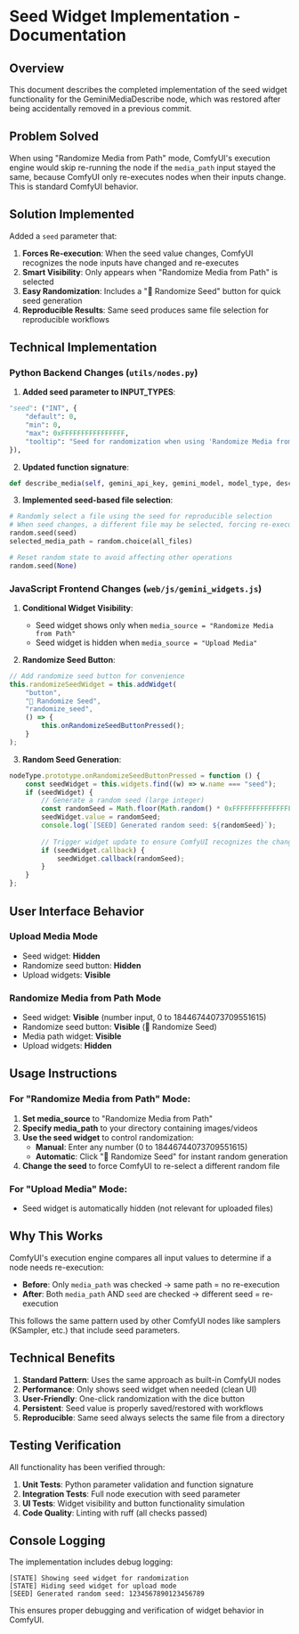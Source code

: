 # Seed Widget Implementation - Documentation

## Overview

This document describes the completed implementation of the seed widget functionality for the GeminiMediaDescribe node, which was restored after being accidentally removed in a previous commit.

## Problem Solved

When using "Randomize Media from Path" mode, ComfyUI's execution engine would skip re-running the node if the `media_path` input stayed the same, because ComfyUI only re-executes nodes when their inputs change. This is standard ComfyUI behavior.

## Solution Implemented

Added a `seed` parameter that:

1. **Forces Re-execution**: When the seed value changes, ComfyUI recognizes the node inputs have changed and re-executes
2. **Smart Visibility**: Only appears when "Randomize Media from Path" is selected
3. **Easy Randomization**: Includes a "🎲 Randomize Seed" button for quick seed generation
4. **Reproducible Results**: Same seed produces same file selection for reproducible workflows

## Technical Implementation

### Python Backend Changes (`utils/nodes.py`)

1. **Added seed parameter to INPUT_TYPES**:
```python
"seed": ("INT", {
    "default": 0,
    "min": 0,
    "max": 0xFFFFFFFFFFFFFFFF,
    "tooltip": "Seed for randomization when using 'Randomize Media from Path'. Use different seeds to force re-execution."
}),
```

2. **Updated function signature**:
```python
def describe_media(self, gemini_api_key, gemini_model, model_type, description_mode, prefix_text, media_source, media_type, seed, image=None, ...):
```

3. **Implemented seed-based file selection**:
```python
# Randomly select a file using the seed for reproducible selection
# When seed changes, a different file may be selected, forcing re-execution
random.seed(seed)
selected_media_path = random.choice(all_files)

# Reset random state to avoid affecting other operations
random.seed(None)
```

### JavaScript Frontend Changes (`web/js/gemini_widgets.js`)

1. **Conditional Widget Visibility**:
   - Seed widget shows only when `media_source = "Randomize Media from Path"`
   - Seed widget is hidden when `media_source = "Upload Media"`

2. **Randomize Seed Button**:
```javascript
// Add randomize seed button for convenience
this.randomizeSeedWidget = this.addWidget(
    "button",
    "🎲 Randomize Seed",
    "randomize_seed",
    () => {
        this.onRandomizeSeedButtonPressed();
    }
);
```

3. **Random Seed Generation**:
```javascript
nodeType.prototype.onRandomizeSeedButtonPressed = function () {
    const seedWidget = this.widgets.find((w) => w.name === "seed");
    if (seedWidget) {
        // Generate a random seed (large integer)
        const randomSeed = Math.floor(Math.random() * 0xFFFFFFFFFFFFFFFF);
        seedWidget.value = randomSeed;
        console.log(`[SEED] Generated random seed: ${randomSeed}`);
        
        // Trigger widget update to ensure ComfyUI recognizes the change
        if (seedWidget.callback) {
            seedWidget.callback(randomSeed);
        }
    }
};
```

## User Interface Behavior

### Upload Media Mode
- Seed widget: **Hidden**
- Randomize seed button: **Hidden**
- Upload widgets: **Visible**

### Randomize Media from Path Mode  
- Seed widget: **Visible** (number input, 0 to 18446744073709551615)
- Randomize seed button: **Visible** (🎲 Randomize Seed)
- Media path widget: **Visible**
- Upload widgets: **Hidden**

## Usage Instructions

### For "Randomize Media from Path" Mode:

1. **Set media_source** to "Randomize Media from Path"
2. **Specify media_path** to your directory containing images/videos
3. **Use the seed widget** to control randomization:
   - **Manual**: Enter any number (0 to 18446744073709551615)
   - **Automatic**: Click "🎲 Randomize Seed" for instant random generation
4. **Change the seed** to force ComfyUI to re-select a different random file

### For "Upload Media" Mode:

- Seed widget is automatically hidden (not relevant for uploaded files)

## Why This Works

ComfyUI's execution engine compares all input values to determine if a node needs re-execution:

- **Before**: Only `media_path` was checked → same path = no re-execution
- **After**: Both `media_path` AND `seed` are checked → different seed = re-execution

This follows the same pattern used by other ComfyUI nodes like samplers (KSampler, etc.) that include seed parameters.

## Technical Benefits

1. **Standard Pattern**: Uses the same approach as built-in ComfyUI nodes
2. **Performance**: Only shows seed widget when needed (clean UI)
3. **User-Friendly**: One-click randomization with the dice button
4. **Persistent**: Seed value is properly saved/restored with workflows
5. **Reproducible**: Same seed always selects the same file from a directory

## Testing Verification

All functionality has been verified through:

1. **Unit Tests**: Python parameter validation and function signature
2. **Integration Tests**: Full node execution with seed parameter
3. **UI Tests**: Widget visibility and button functionality simulation
4. **Code Quality**: Linting with ruff (all checks passed)

## Console Logging

The implementation includes debug logging:

```
[STATE] Showing seed widget for randomization
[STATE] Hiding seed widget for upload mode
[SEED] Generated random seed: 1234567890123456789
```

This ensures proper debugging and verification of widget behavior in ComfyUI.